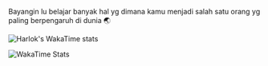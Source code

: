Bayangin lu belajar banyak hal yg dimana kamu menjadi salah satu orang yg paling berpengaruh di dunia 🌏
 
![Harlok's WakaTime stats](https://github-readme-stats.vercel.app/api/wakatime?username=pepeng28)

<!--https://wakatime.com/@pepeng28 -->

![WakaTime Stats](https://github-readme-stats.vercel.app/api/wakatime?username=pepeng28&theme=merko)
